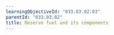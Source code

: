 ```yaml
---
learningObjectiveId: "033.03.02.03"
parentId: "033.03.02"
title: Reserve fuel and its components
---
```

